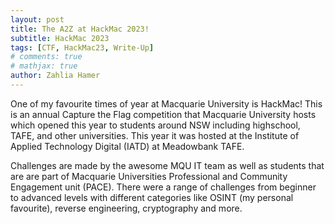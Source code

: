 ```yaml
---
layout: post
title: The A2Z at HackMac 2023!
subtitle: HackMac 2023
tags: [CTF, HackMac23, Write-Up]
# comments: true
# mathjax: true
author: Zahlia Hamer
---
```


One of my favourite times of year at Macquarie University is HackMac! This is an annual Capture the Flag competition that Macquarie University hosts which opened this year to students around NSW including highschool, TAFE, and other universities. This year it was hosted at the Institute of Applied Technology Digital (IATD) at Meadowbank TAFE.

Challenges are made by the awesome MQU IT team as well as students that are are part of Macquarie Universities Professional and Community Engagement unit (PACE). There were a range of challenges from beginner to advanced levels with different categories like OSINT (my personal favourite), reverse engineering, cryptography and more.